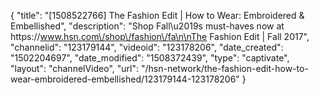 {
    "title": "[1508522766] The Fashion Edit | How to Wear: Embroidered & Embellished",
    "description": "Shop Fall\u2019s must-haves now at https:\/\/www.hsn.com\/shop\/fashion\/fa\n\nThe Fashion Edit | Fall 2017",
    "channelid": "123179144",
    "videoid": "123178206",
    "date_created": "1502204697",
    "date_modified": "1508372439",
    "type": "captivate",
    "layout": "channelVideo",
    "url": "\/hsn-network\/the-fashion-edit-how-to-wear-embroidered-embellished\/123179144-123178206"
}